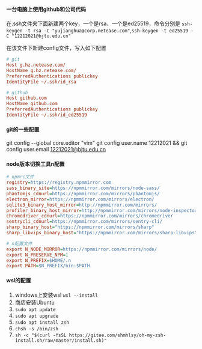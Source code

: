 #### 一台电脑上使用github和公司代码
在.ssh文件夹下面新建两个key，一个是rsa、一个是ed25519，命令分别是
`ssh-keygen -t rsa -C "yujianghua@corp.netease.com"`,`ssh-keygen -t ed25519 -C "12212021@bjtu.edu.cn"`

在该文件下新建config文件，写入如下配置
```ini
# git
Host g.hz.netease.com/
HostName g.hz.netease.com/
PreferredAuthentications publickey
IdentityFile ~/.ssh/id_rsa

# github
Host github.com
HostName github.com
PreferredAuthentications publickey
IdentityFile ~/.ssh/id_ed25519
```

#### git的一些配置
git config --global core.editor "vim"
git config user.name 12212021 && git config user.email 12212021@bjtu.edu.cn


#### node版本切换工具n配置
```ini
# npmrc文件
registry=https://registry.npmmirror.com
sass_binary_site=https://npmmirror.com/mirrors/node-sass/
phantomjs_cdnurl=https://npmmirror.com/mirrors/phantomjs/
electron_mirror=https://npmmirror.com/mirrors/electron/
sqlite3_binary_host_mirror=http://npmmirror.com/mirrors/
profiler_binary_host_mirror=http://npmmirror.com/mirrors/node-inspector/
chromedriver_cdnurl=https://npmmirror.com/mirrors/chromedriver
sentrycli_cdnurl=https://npmmirror.com/mirrors/sentry-cli/
sharp_binary_host="https://npmmirror.com/mirrors/sharp"
sharp_libvips_binary_host="https://npmmirror.com/mirrors/sharp-libvips"

# n配置文件
export N_NODE_MIRROR=https://npmmirror.com/mirrors/node/
export N_PRESERVE_NPM=1
export N_PREFIX=$HOME/.n
export PATH=$N_PREFIX/bin:$PATH
```

#### wsl的配置
1. windows上安装wsl `wsl --install`
2. 商店安装Ubuntu
3. `sudo apt update`
4. `sudo apt upgrade`
5. `sudo apt install zsh`
6. `chsh -s /bin/zsh`
7. `sh -c "$(curl -fsSL https://gitee.com/shmhlsy/oh-my-zsh-install.sh/raw/master/install.sh)"`
